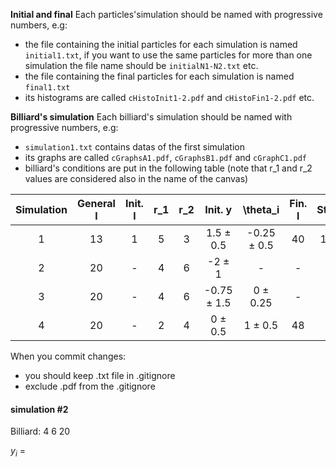 **Initial and final**
Each particles'simulation should be named with progressive numbers, e.g:
- the file containing the initial particles for each simulation is named `initial1.txt`, if you want to use the same particles for more than one simulation the file name should be `initialN1-N2.txt` etc.
- the file containing the final particles for each simulation is named `final1.txt`
- its histograms are called `cHistoInit1-2.pdf` and `cHistoFin1-2.pdf` etc.

**Billiard's simulation**
Each billiard's simulation should be named with progressive numbers, e.g:
- `simulation1.txt` contains datas of the first simulation
- its graphs are called `cGraphsA1.pdf`, `cGraphsB1.pdf` and `cGraphC1.pdf`
- billiard's conditions are put in the following table (note that r_1 and r_2 values are considered also in the name of the canvas)

| Simulation | General l | Init. l | r_1 | r_2 | Init. y | \theta_i | Fin. l | Step | N | Comment |
| :---: | :---: | :---: | :---: | :---: | :---: | :---: |:---:| :---: | :---: | :---: |
| 1 | 13 | 1 | 5 | 3 | 1.5 $\pm$ 0.5 | -0.25 $\pm$ 0.5 | 40 | 1.5 | 100'000 | General with $\alpha$ < 0 |
| 2 | 20 | - | 4 | 6 | -2 $\pm$ 1 | - | - | - | 100'000 |
| 3 | 20 | - | 4 | 6 | -0.75 $\pm$ 1.5 | 0 $\pm$ 0.25 | - | - | 100'000'000 |
| 4 | 20 | - | 2 | 4 | 0 $\pm$ 0.5 | 1 $\pm$ 0.5 | 48 | 2 | 100'000 | General with $\alpha$ < 0 |

When you commit changes:
- you should keep .txt file in .gitignore
- exclude .pdf from the .gitignore

#### simulation #2
Billiard: 4 6 20

$y_i$ = 
